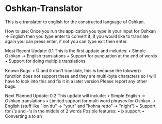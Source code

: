 # Oshkan-Translator
This is a translator to english for the constructed language of Oshkan.

How to use:
Once you run the application you type in your input for Oshkan -> English then you type enter to convert it, if you would like to translate again you can press enter, if not you can type exit then enter.

Most Recent Update: 0.1
This is the first update and includes:
• Simple Oshkan -> English translations
• Support for puncuation at the end of words
• Support for doing multiple translations

Known Bugs:
• Ü and Ꝥ don't translate, this is because the tolower() function does not support these and they are multi-byte characters so I will have to look into this and fix it in a later version
Please report any other bugs.

Next Planned Update: 0.2
This update will include:
• Simple English -> Oshkan translations
• Limited support for multi word phrases for Oshkan -> English (stuff like "lon du" -> "your" and "kohna retto" -> "night")
• Support for /'s and -'s in the middle of 2 words
Posible features:
• þ support
• Converting a to an
